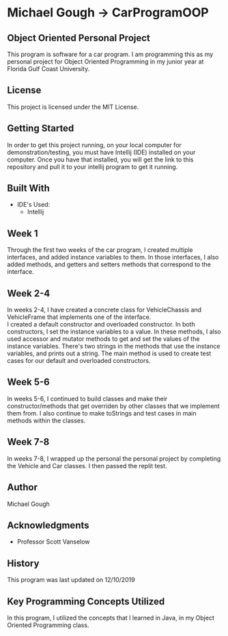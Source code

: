 # Michael Gough -> CarProgramOOP
## Object Oriented Personal Project
This program is software for a car program.
I am programming this as my personal project for Object Oriented Programming in my junior year at Florida Gulf Coast University.

## License 

This project is licensed under the MIT License.

## Getting Started

In order to get this project running, on your local computer for demonstration/testing, 
you must have Intellij (IDE) installed on your computer. 
Once you have that installed, you will get the link to this repository and pull it to your
intellij program to get it running.

## Built With

* IDE's Used:
    * Intellij

## Week 1  

Through the first two weeks of the car program, I created multiple interfaces, and added instance variables to them. 
In those interfaces, I also added methods, and getters and setters methods that correspond to the interface. 

## Week 2-4

In weeks 2-4, I have created a concrete class for VehicleChassis and VehicleFrame that implements one of the interface.  
I created a default constructor and overloaded constructor. In both constructors, I set the instance variables to a value. 
In these methods, I also used accessor and mutator methods to get and set the values of the instance variables. 
There's two strings in the methods that use the instance variables, and prints out a string. 
The main method is used to create test cases for our default and overloaded constructors. 

## Week 5-6

In weeks 5-6, I continued to build classes and make their constructor/methods that get overriden by 
other classes that we implement them from. I also continue to make toStrings and test cases in main methods within the classes. 

## Week 7-8

In weeks 7-8, I wrapped up the personal the personal project by completing the Vehicle and Car classes. I 
then passed the replit test. 

## Author

Michael Gough

## Acknowledgments

* Professor Scott Vanselow

## History

This program was last updated on 12/10/2019

## Key Programming Concepts Utilized

In this program, I utilized the concepts that I learned in Java, in my Object Oriented Programming class.


